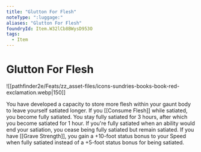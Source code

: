 ```yaml
---
title: "Glutton For Flesh"
noteType: ":luggage:"
aliases: "Glutton For Flesh"
foundryId: Item.W32lCb8BWysD953O
tags:
  - Item
---
```


# Glutton For Flesh
![[pathfinder2e/Feats/zz_asset-files/icons-sundries-books-book-red-exclamation.webp|150]]

You have developed a capacity to store more flesh within your gaunt body to leave yourself satiated longer. If you [[Consume Flesh]] while satiated, you become fully satiated. You stay fully satiated for 3 hours, after which you become satiated for 1 hour. If you're fully satiated when an ability would end your satiation, you cease being fully satiated but remain satiated. If you have [[Grave Strength]], you gain a +10-foot status bonus to your Speed when fully satiated instead of a +5-foot status bonus for being satiated.
